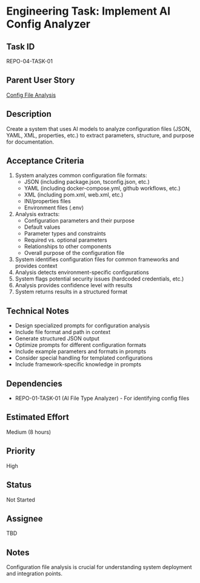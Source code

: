 # Engineering Task: Implement AI Config Analyzer

## Task ID
REPO-04-TASK-01

## Parent User Story
[Config File Analysis](../04-config-file-analysis.md)

## Description
Create a system that uses AI models to analyze configuration files (JSON, YAML, XML, properties, etc.) to extract parameters, structure, and purpose for documentation.

## Acceptance Criteria
1. System analyzes common configuration file formats:
   - JSON (including package.json, tsconfig.json, etc.)
   - YAML (including docker-compose.yml, github workflows, etc.)
   - XML (including pom.xml, web.xml, etc.)
   - INI/properties files
   - Environment files (.env)
2. Analysis extracts:
   - Configuration parameters and their purpose
   - Default values
   - Parameter types and constraints
   - Required vs. optional parameters
   - Relationships to other components
   - Overall purpose of the configuration file
3. System identifies configuration files for common frameworks and provides context
4. Analysis detects environment-specific configurations
5. System flags potential security issues (hardcoded credentials, etc.)
6. Analysis provides confidence level with results
7. System returns results in a structured format

## Technical Notes
- Design specialized prompts for configuration analysis
- Include file format and path in context
- Generate structured JSON output
- Optimize prompts for different configuration formats
- Include example parameters and formats in prompts
- Consider special handling for templated configurations
- Include framework-specific knowledge in prompts

## Dependencies
- REPO-01-TASK-01 (AI File Type Analyzer) - For identifying config files

## Estimated Effort
Medium (8 hours)

## Priority
High

## Status
Not Started

## Assignee
TBD

## Notes
Configuration file analysis is crucial for understanding system deployment and integration points.